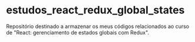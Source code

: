 # estudos_react_redux_global_states
Repositório destinado a armazenar os meus códigos relacionados ao curso de  "React: gerenciamento de estados globais com Redux".
